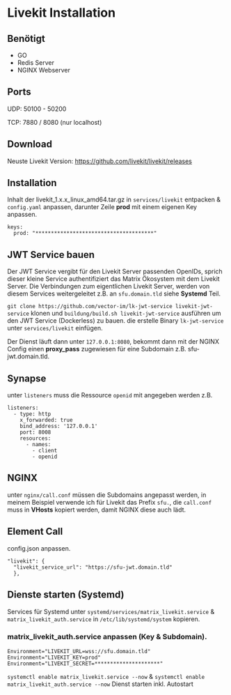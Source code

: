 # Livekit Installation
## Benötigt
- GO
- Redis Server
- NGINX Webserver
## Ports
UDP: 50100 - 50200

TCP: 7880 / 8080 (nur localhost)
## Download
Neuste Livekit Version: https://github.com/livekit/livekit/releases

## Installation
Inhalt der livekit_1.x.x_linux_amd64.tar.gz in `services/livekit` entpacken & `config.yaml` anpassen, darunter Zeile **prod** mit einem eigenen Key anpassen.
```
keys:
  prod: "**************************************"
```
## JWT Service bauen
Der JWT Service vergibt für den Livekit Server passenden OpenIDs, sprich dieser kleine Service authentifiziert das Matrix Ökosystem mit dem Livekit Server. Die Verbindungen zum eigentlichen Livekit Server, werden von diesem Services weitergeleitet z.B. an `sfu.domain.tld` siehe **Systemd** Teil.

`git clone https://github.com/vector-im/lk-jwt-service livekit-jwt-service` klonen und `buildung/build.sh livekit-jwt-service` ausführen um den JWT Service (Dockerless) zu bauen.
die erstelle Binary `lk-jwt-service` unter `services/livekit` einfügen. 

Der Dienst läuft dann unter `127.0.0.1:8080`, bekommt dann mit der NGINX Config einen **proxy_pass** zugewiesen für eine Subdomain z.B. sfu-jwt.domain.tld.
## Synapse
unter `listeners` muss die Ressource `openid` mit angegeben werden z.B.
```
listeners:
  - type: http
    x_forwarded: true
    bind_address: '127.0.0.1'
    port: 8008
    resources:
      - names: 
        - client
        - openid
```
## NGINX
unter `nginx/call.conf` müssen die Subdomains angepasst werden, in meinem Beispiel verwende ich für Livekit das Prefix `sfu.`, die `call.conf` muss in **VHosts** kopiert werden, damit NGINX diese auch lädt.
## Element Call
config.json anpassen.
```
"livekit": {
  "livekit_service_url": "https://sfu-jwt.domain.tld"
  },
```
## Dienste starten (Systemd)
Services für Systemd unter `systemd/services/matrix_livekit.service` & `matrix_livekit_auth.service` in `/etc/lib/systemd/system` kopieren.
### matrix_livekit_auth.service anpassen (Key & Subdomain).
```
Environment="LIVEKIT_URL=wss://sfu.domain.tld"
Environment="LIVEKIT_KEY=prod"
Environment="LIVEKIT_SECRET=*********************"
```

`systemctl enable matrix_livekit.service --now` &  `systemctl enable matrix_livekit_auth.service --now` Dienst starten inkl. Autostart

